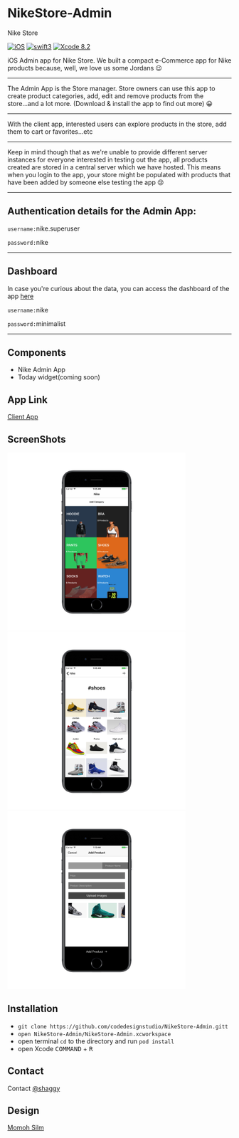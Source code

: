 # NikeStore-Admin


Nike Store


[![iOS](https://img.shields.io/badge/platform-iOS-blue.svg?style=flat)](https://developer.apple.com/ios/)
[![swift3](https://img.shields.io/badge/swift3-compatible-brightgreen.svg?style=flat)](https://developer.apple.com/swift)
[![Xcode 8.2](https://img.shields.io/badge/Xcode-8.2-blue.svg?style=flat)](https://developer.apple.com/xcode)


iOS Admin app for Nike Store. We built a compact e-Commerce app for Nike products because, well, we love us some Jordans :wink:

---

The Admin App is the Store manager. Store owners can use this app to create product categories, add, edit and remove products from the store...and a lot more. (Download & install the app to find out more) :grinning:

---

With the client app, interested users can explore products in the store, add them to cart or favorites...etc

---

Keep in mind though that as we're unable to provide different server instances for everyone interested in testing out the app, all products created are stored in a central server which we have hosted. This means when you login to the app, your store might be populated with products that have been added by someone else testing the app :cry:

---
## Authentication details for the Admin App:

`username:`nike.superuser

`password:`nike

---
## Dashboard
In case you're curious about the data, you can access the dashboard of the app [here](https://nikeminimalist.herokuapp.com/dashboard/login)

`username:`nike

`password:`minimalist

---

## Components
- Nike Admin App
- Today widget(coming soon)


## App Link


[Client App](https://github.com/codedesignstudio/NikeStore-Client)


## ScreenShots

<img src="/assets/1.png" width="400" height="400"><img src="/assets/2.png" width="400" height="400"><img src="/assets/3.png" width="400" height="400">




## Installation
- `git clone https://github.com/codedesignstudio/NikeStore-Admin.gitt`
- `open NikeStore-Admin/NikeStore-Admin.xcworkspace`
- open terminal `cd` to the directory and run `pod install`
- open Xcode <kbd>COMMAND</kbd> + <kbd>R</kbd>


## Contact

Contact [@shaggy](https://twitter.com/___shaggy_)


## Design



[Momoh Silm](https://twitter.com/m_silm)
